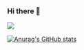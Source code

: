 ### Hi there 👋

<img src=".../resources/banner.png">

[![Anurag's GitHub stats](https://github-readme-stats.vercel.app/api?username=ravilboyukzade)](https://github.com/anuraghazra/github-readme-stats)
